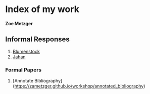 # Index of my work

#### Zoe Metzger

## Informal Responses
1. [Blumenstock](https://zametzger.github.io/workshop/blumenstock)
2. [Jahan](https://zametzger.github.io/workshop/Jahan)

### Formal Papers
1. [Annotate Bibliography] (https://zametzger.github.io/workshop/annotated_bibliography)
    
